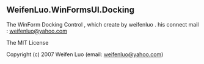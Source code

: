 ## WeifenLuo.WinFormsUI.Docking

 
The WinForm Docking Control , which create by weifenluo .  his connect mail :   weifenluo@yahoo.com 


The MIT License

Copyright (c) 2007 Weifen Luo (email: weifenluo@yahoo.com)
